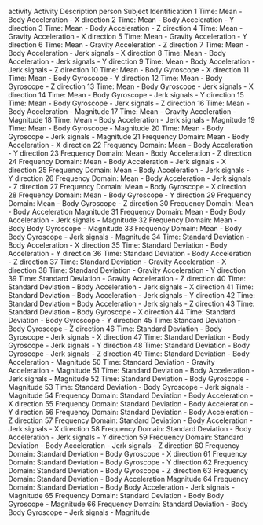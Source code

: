activity	Activity Description
person	Subject Identification
1	Time: Mean - Body Acceleration - X direction
2	Time: Mean - Body Acceleration - Y direction
3	Time: Mean - Body Acceleration - Z direction
4	Time: Mean - Gravity Acceleration - X direction
5	Time: Mean - Gravity Acceleration - Y direction
6	Time: Mean - Gravity Acceleration - Z direction
7	Time: Mean - Body Acceleration - Jerk signals - X direction
8	Time: Mean - Body Acceleration - Jerk signals - Y direction
9	Time: Mean - Body Acceleration - Jerk signals - Z direction
10	Time: Mean - Body Gyroscope - X direction
11	Time: Mean - Body Gyroscope - Y direction
12	Time: Mean - Body Gyroscope - Z direction
13	Time: Mean - Body Gyroscope - Jerk signals - X direction
14	Time: Mean - Body Gyroscope - Jerk signals - Y direction
15	Time: Mean - Body Gyroscope - Jerk signals - Z direction
16	Time: Mean - Body Acceleration - Magnitude
17	Time: Mean - Gravity Acceleration - Magnitude
18	Time: Mean - Body Acceleration - Jerk signals - Magnitude
19	Time: Mean - Body Gyroscope - Magnitude
20	Time: Mean - Body Gyroscope - Jerk signals - Magnitude
21	Frequency Domain: Mean - Body Acceleration - X direction
22	Frequency Domain: Mean - Body Acceleration - Y direction
23	Frequency Domain: Mean - Body Acceleration - Z direction
24	Frequency Domain: Mean - Body Acceleration - Jerk signals - X direction
25	Frequency Domain: Mean - Body Acceleration - Jerk signals - Y direction
26	Frequency Domain: Mean - Body Acceleration - Jerk signals - Z direction
27	Frequency Domain: Mean - Body Gyroscope - X direction
28	Frequency Domain: Mean - Body Gyroscope - Y direction
29	Frequency Domain: Mean - Body Gyroscope - Z direction
30	Frequency Domain: Mean - Body Acceleration Magnitude
31	Frequency Domain: Mean - Body Body Acceleration - Jerk signals - Magnitude
32	Frequency Domain: Mean - Body Body Gyroscope - Magnitude
33	Frequency Domain: Mean - Body Body Gyroscope - Jerk signals - Magnitude
34	Time: Standard Deviation - Body Acceleration - X direction
35	Time: Standard Deviation - Body Acceleration - Y direction
36	Time: Standard Deviation - Body Acceleration - Z direction
37	Time: Standard Deviation - Gravity Acceleration - X direction
38	Time: Standard Deviation - Gravity Acceleration - Y direction
39	Time: Standard Deviation - Gravity Acceleration - Z direction
40	Time: Standard Deviation - Body Acceleration - Jerk signals - X direction
41	Time: Standard Deviation - Body Acceleration - Jerk signals - Y direction
42	Time: Standard Deviation - Body Acceleration - Jerk signals - Z direction
43	Time: Standard Deviation - Body Gyroscope - X direction
44	Time: Standard Deviation - Body Gyroscope - Y direction
45	Time: Standard Deviation - Body Gyroscope - Z direction
46	Time: Standard Deviation - Body Gyroscope - Jerk signals - X direction
47	Time: Standard Deviation - Body Gyroscope - Jerk signals - Y direction
48	Time: Standard Deviation - Body Gyroscope - Jerk signals - Z direction
49	Time: Standard Deviation - Body Acceleration - Magnitude
50	Time: Standard Deviation - Gravity Acceleration - Magnitude
51	Time: Standard Deviation - Body Acceleration - Jerk signals - Magnitude
52	Time: Standard Deviation - Body Gyroscope - Magnitude
53	Time: Standard Deviation - Body Gyroscope - Jerk signals - Magnitude
54	Frequency Domain: Standard Deviation - Body Acceleration - X direction
55	Frequency Domain: Standard Deviation - Body Acceleration - Y direction
56	Frequency Domain: Standard Deviation - Body Acceleration - Z direction
57	Frequency Domain: Standard Deviation - Body Acceleration - Jerk signals - X direction
58	Frequency Domain: Standard Deviation - Body Acceleration - Jerk signals - Y direction
59	Frequency Domain: Standard Deviation - Body Acceleration - Jerk signals - Z direction
60	Frequency Domain: Standard Deviation - Body Gyroscope - X direction
61	Frequency Domain: Standard Deviation - Body Gyroscope - Y direction
62	Frequency Domain: Standard Deviation - Body Gyroscope - Z direction
63	Frequency Domain: Standard Deviation - Body Acceleration Magnitude
64	Frequency Domain: Standard Deviation - Body Body Acceleration - Jerk signals - Magnitude
65	Frequency Domain: Standard Deviation - Body Body Gyroscope - Magnitude
66	Frequency Domain: Standard Deviation - Body Body Gyroscope - Jerk signals - Magnitude
